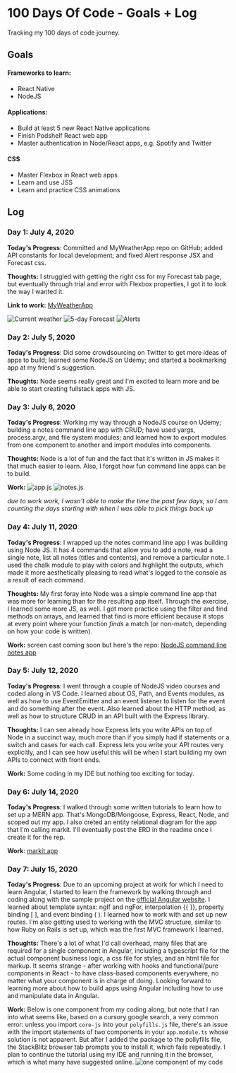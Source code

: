 # 100 Days Of Code - Goals + Log
Tracking my 100 days of code journey.

## Goals

#### Frameworks to learn:
- React Native
- NodeJS

#### Applications:
- Build at least 5 new React Native applications
- Finish Podshelf React web app
- Master authentication in Node/React apps, e.g. Spotify and Twitter

#### CSS
- Master Flexbox in React web apps
- Learn and use JSS
- Learn and practice CSS animations

## Log

### Day 1: July 4, 2020

**Today's Progress**: Committed and  MyWeatherApp repo on GitHub; added API constants for local development; and fixed Alert response JSX and Forecast css.

**Thoughts:** I struggled with getting the right css for my Forecast tab page, but eventually through trial and error with Flexbox properties, I got it to look the way I wanted it.

**Link to work:** [MyWeatherApp](https://github.com/lisajacobson/MyWeatherApp)

![Current weather](https://user-images.githubusercontent.com/7946801/86827553-20ecba80-c060-11ea-9f63-a28389c76b6f.png)   ![5-day Forecast](https://user-images.githubusercontent.com/7946801/86827554-20ecba80-c060-11ea-8211-f1ee1a755351.png)   ![Alerts](https://user-images.githubusercontent.com/7946801/86827556-21855100-c060-11ea-973e-aa91bc590186.png)



### Day 2: July 5, 2020

**Today's Progress**: Did some crowdsourcing on Twitter to get more ideas of apps to build; learned some NodeJS on Udemy; and started a bookmarking app at my friend's suggestion.

**Thoughts:** Node seems really great and I'm excited to learn more and be able to start creating fullstack apps with JS.

### Day 3: July 6, 2020

**Today's Progress**: Working my way through a NodeJS course on Udemy; building a notes command line app with CRUD; have used yargs, process.argv, and file system modules; and learned how to export modules from one component to another and import modules into components.

**Thoughts:** Node is a lot of fun and the fact that it's written in JS makes it that much easier to learn. Also, I forgot how fun command line apps can be to build.

**Work:** ![app.js](https://user-images.githubusercontent.com/7946801/86828072-c30ca280-c060-11ea-9b3d-351496a19b43.png)   ![notes.js](https://user-images.githubusercontent.com/7946801/86828074-c30ca280-c060-11ea-9c75-204c070e2de0.png)

*due to work work, I wasn't able to make the time the past few days, so I am counting the days starting with when I was able to pick things back up*

### Day 4: July 11, 2020
**Today's Progress**: I wrapped up the notes command line app I was building using Node JS. It has 4 commands that allow you to add a note, read a single note, list all notes (titles and contents), and remove a particular note. I used the chalk module to play with colors and highlight the outputs, which made it more aesthetically pleasing to read what's logged to the console as a result of each command.

**Thoughts:** My first foray into Node was a simple command line app that was more for learning than for the resulting app itself. Through the exercise, I learned some more JS, as well. I got more practice using the filter and find methods on arrays, and learned that find is more efficient because it stops at every point where your function *finds* a match (or non-match, depending on how your code is written).

**Work:** screen cast coming soon but here's the repo: [NodeJS command line notes app](https://github.com/lisajacobson/notes-cmd-app)

### Day 5: July 12, 2020
**Today's Progress**: I went through a couple of NodeJS video courses and coded along in VS Code. I learned about OS, Path, and Events modules, as well as how to use EventEmitter and an event listener to listen for the event and do something after the event. Also learned about the HTTP method, as well as how to structure CRUD in an API built with the Express library.

**Thoughts:** I can see already how Express lets you write APIs on top of Node in a succinct way, much more than if you simply had if statements or a switch and cases for each call. Express lets you write your API routes very explicitly, and I can see how useful this will be when I start building my own APIs to connect with front ends.

**Work:** Some coding in my IDE but nothing too exciting for today.

### Day 6: July 14, 2020
**Today's Progress**: I walked through some written tutorials to learn how to set up a MERN app. That's MongoDB/Mongoose, Express, React, Node, and scoped out my app. I also creted an entity relational diagram for the app that I'm calling markit. I'll eventually post the ERD in the readme once I create it for the rep.

**Work**: [markit app](https://github.com/lisajacobson/markit)

### Day 7: July 15, 2020
**Today's Progress**: Due to an upcoming project at work for which I need to learn Angular, I started to learn the framework by walking through and coding along with the sample project on the [official Angular website](https://angular.io/start). I learned about template syntax: ngIf and ngFor, interpolation {{ }}, property binding [ ], and event binding ( ). I learned how to work with and set up new routes. I'm also getting used to working with the MVC structure, similar to how Ruby on Rails is set up, which was the first MVC framework I learned.

**Thoughts:** There's a lot of what I'd call overhead, many files that are required for a single component in Angular, including a typescript file for the actual component business logic, a css file for styles, and an html file for markup. It seems strange - after working with hooks and functional/pure components in React - to have class-based components everywhere, no matter what your component is in charge of doing. Looking forward to learning more about how to build apps using Angular including how to use and manipulate data in Angular. 

**Work:** Below is one component from my coding along, but note that I ran into what seems like, based on a cursory google search, a very common error: unless you import `core-js` into your `polyfills.js` file, there's an issue with the import statements of two components in your `app.module.ts` whose solution is not apparent. But after I added the package to the pollyfills file, the StackBlitz browser tab prompts you to install it, which fails repeatedly. I plan to continue the tutorial using my IDE and running it in the browser, which is what many have suggested online. 
![one component of my code](https://user-images.githubusercontent.com/7946801/87680452-748b9200-c74b-11ea-9074-1c7df07534b5.png)
